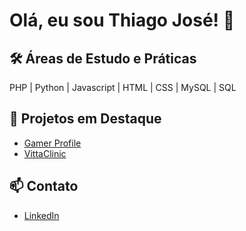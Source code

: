 # Olá, eu sou Thiago José! 👋

## 🛠 Áreas de Estudo e Práticas
PHP | Python | Javascript | HTML | CSS | MySQL | SQL

## 🌟 Projetos em Destaque
- [Gamer Profile](https://github.com/thigodev/nlw-esports-explorer)
- [VittaClinic](https://github.com/thigodev/VittaClinic)

## 📫 Contato
- [LinkedIn](https://www.linkedin.com/in/thiago-jose-33b2aa310/)

